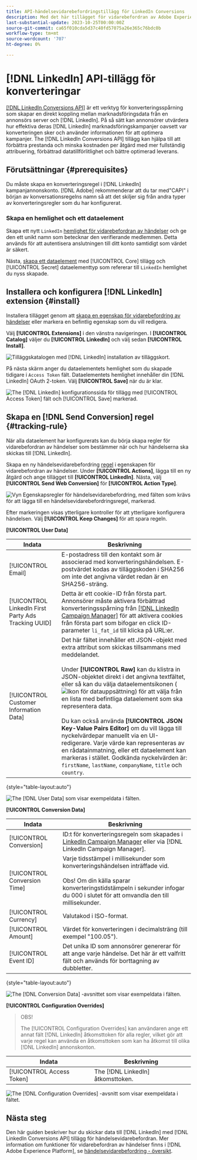 ```yaml
---
title: API-händelsevidarebefordringstillägg för LinkedIn Conversions
description: Med det här tillägget för vidarebefordran av Adobe Experience Platform-händelser kan du mäta resultatet av din LinkedIn-marknadsföringskampanj.
last-substantial-update: 2023-10-25T00:00:00Z
source-git-commit: ca65f010cda5d37c40fd57075a26e365c76bdc0b
workflow-type: tm+mt
source-wordcount: '707'
ht-degree: 0%

---
```


# [!DNL LinkedIn] API-tillägg för konverteringar

[[!DNL LinkedIn Conversions API]](https://learn.microsoft.com/en-us/linkedin/marketing/integrations/ads-reporting/conversions-api) är ett verktyg för konverteringsspårning som skapar en direkt koppling mellan marknadsföringsdata från en annonsörs server och [!DNL LinkedIn]. På så sätt kan annonsörer utvärdera hur effektiva deras [!DNL LinkedIn] marknadsföringskampanjer oavsett var konverteringen sker och använder informationen för att optimera kampanjer. The [!DNL LinkedIn Conversions API] tillägg kan hjälpa till att förbättra prestanda och minska kostnaden per åtgärd med mer fullständig attribuering, förbättrad datatillförlitlighet och bättre optimerad leverans.

## Förutsättningar {#prerequisites}

Du måste skapa en konverteringsregel i [!DNL LinkedIn] kampanjannonskonto. [!DNL Adobe] rekommenderar att du tar med&quot;CAPI&quot; i början av konversationsregelns namn så att det skiljer sig från andra typer av konverteringsregler som du har konfigurerat.

### Skapa en hemlighet och ett dataelement

Skapa ett nytt `LinkedIn` [hemlighet för vidarebefordran av händelser](../../../ui/event-forwarding/secrets.md) och ge den ett unikt namn som betecknar den verifierande medlemmen. Detta används för att autentisera anslutningen till ditt konto samtidigt som värdet är säkert.

Nästa, [skapa ett dataelement](../../../ui/managing-resources/data-elements.md#create-a-data-element) med [!UICONTROL Core] tillägg och [!UICONTROL Secret] dataelementtyp som refererar till `LinkedIn` hemlighet du nyss skapade.

## Installera och konfigurera [!DNL LinkedIn] extension {#install}

Installera tillägget genom att [skapa en egenskap för vidarebefordring av händelser](../../../ui/event-forwarding/overview.md#properties) eller markera en befintlig egenskap som du vill redigera.

Välj **[!UICONTROL Extensions]** i den vänstra navigeringen. I **[!UICONTROL Catalog]** väljer du **[!UICONTROL LinkedIn]** och välj sedan **[!UICONTROL Install]**.

![Tilläggskatalogen med [!DNL LinkedIn] installation av tilläggskort.](../../../images/extensions/server/linkedin/install-extension.png)

På nästa skärm anger du dataelementets hemlighet som du skapade tidigare i `Access Token` fält. Dataelementets hemlighet innehåller din [!DNL LinkedIn] OAuth 2-token. Välj **[!UICONTROL Save]** när du är klar.

![The [!DNL LinkedIn] konfigurationssida för tillägg med [!UICONTROL Access Token] fält och [!UICONTROL Save] markerad.](../../../images/extensions/server/linkedin/configure-extension.png)

## Skapa en [!DNL Send Conversion] regel {#tracking-rule}

När alla dataelement har konfigurerats kan du börja skapa regler för vidarebefordran av händelser som bestämmer när och hur händelserna ska skickas till [!DNL LinkedIn].

Skapa en ny händelsevidarebefordring [regel](../../../ui/managing-resources/rules.md) i egenskapen för vidarebefordran av händelser. Under **[!UICONTROL Actions]**, lägga till en ny åtgärd och ange tillägget till **[!UICONTROL LinkedIn]**. Nästa, välj **[!UICONTROL Send Web Conversion]** för **[!UICONTROL Action Type]**.

![Vyn Egenskapsregler för händelsevidarebefordring, med fälten som krävs för att lägga till en händelsevidarebefordringsregel, markerad.](../../../images/extensions/server/linkedin/linkedin-event-action.png)

Efter markeringen visas ytterligare kontroller för att ytterligare konfigurera händelsen. Välj **[!UICONTROL Keep Changes]** för att spara regeln.

**[!UICONTROL User Data]**

| Indata | Beskrivning |
| --- | --- |
| [!UICONTROL Email] | E-postadress till den kontakt som är associerad med konverteringshändelsen. E-postvärdet kodas av tilläggskoden i SHA256 om inte det angivna värdet redan är en SHA256-sträng. |
| [!UICONTROL LinkedIn First Party Ads Tracking UUID] | Detta är ett cookie-ID från första part. Annonsörer måste aktivera förbättrad konverteringsspårning från [[!DNL LinkedIn Campaign Manager]](https://www.linkedin.com/help/lms/answer/a423304/enable-first-party-cookies-on-a-linkedin-insight-tag) för att aktivera cookies från första part som bifogar en click ID-parameter `li_fat_id` till klicka på URL:er. |
| [!UICONTROL Customer Information Data] | Det här fältet innehåller ett JSON-objekt med extra attribut som skickas tillsammans med meddelandet.<br><br>Under **[!UICONTROL Raw]** kan du klistra in JSON-objektet direkt i det angivna textfältet, eller så kan du välja dataelementsikonen (![Ikon för datauppsättning](../../../images/extensions/server/aws/data-element-icon.png)) för att välja från en lista med befintliga dataelement som ska representera data.<br><br>Du kan också använda **[!UICONTROL JSON Key-Value Pairs Editor]** om du vill lägga till nyckelvärdepar manuellt via en UI-redigerare. Varje värde kan representeras av en rådatainmatning, eller ett dataelement kan markeras i stället. Godkända nyckelvärden är: `firstName`, `lastName`, `companyName`, `title` och `country`. |

{style="table-layout:auto"}

![The [!DNL User Data] som visar exempeldata i fälten.](../../../images/extensions/server/linkedin/configure-extension-user-data.png)

**[!UICONTROL Conversion Data]**

| Indata | Beskrivning |
| --- | --- |
| [!UICONTROL Conversion] | ID:t för konverteringsregeln som skapades i [LinkedIn Campaign Manager](https://www.linkedin.com/help/lms/answer/a1657171) eller via [!DNL LinkedIn Campaign Manager]. |
| [!UICONTROL Conversion Time] | Varje tidsstämpel i millisekunder som konverteringshändelsen inträffade vid. <br><br> Obs! Om din källa sparar konverteringstidstämpeln i sekunder infogar du 000 i slutet för att omvandla den till millisekunder. |
| [!UICONTROL Currency] | Valutakod i ISO-format. |
| [!UICONTROL Amount] | Värdet för konverteringen i decimalsträng (till exempel &quot;100.05&quot;). |
| [!UICONTROL Event ID] | Det unika ID som annonsörer genererar för att ange varje händelse. Det här är ett valfritt fält och används för borttagning av dubbletter. |

{style="table-layout:auto"}

![The [!DNL Conversion Data] -avsnittet som visar exempeldata i fälten.](../../../images/extensions/server/linkedin/configure-extension-conversions-data.png)

**[!UICONTROL Configuration Overrides]**

>OBS!
>
>The [!UICONTROL Configuration Overrides] kan användaren ange ett annat fält [!DNL LinkedIn] åtkomsttoken för alla regler, vilket gör att varje regel kan använda en åtkomsttoken som kan ha åtkomst till olika [!DNL LinkedIn] annonskonton.

| Indata | Beskrivning |
| --- | --- |
| [!UICONTROL Access Token] | The [!DNL LinkedIn] åtkomsttoken. |

![The [!DNL Configuration Overrides] -avsnitt som visar exempeldata i fältet.](../../../images/extensions/server/linkedin/configure-extension-configuration-override.png)

## Nästa steg

Den här guiden beskriver hur du skickar data till [!DNL LinkedIn] med [!DNL LinkedIn Conversions API] tillägg för händelsevidarebefordran. Mer information om funktioner för vidarebefordran av händelser finns i [!DNL Adobe Experience Platform], se [händelsevidarebefordring - översikt](../../../ui/event-forwarding/overview.md).
